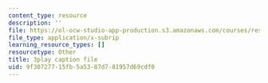 ```yaml
---
content_type: resource
description: ''
file: https://ol-ocw-studio-app-production.s3.amazonaws.com/courses/res-18-009-learn-differential-equations-up-close-with-gilbert-strang-and-cleve-moler-fall-2015/9f30727715fb5a5387d781957d69cdf0_cDfWtSqGiBY.vtt
file_type: application/x-subrip
learning_resource_types: []
resourcetype: Other
title: 3play caption file
uid: 9f307277-15fb-5a53-87d7-81957d69cdf0
---
```

